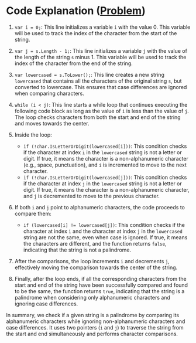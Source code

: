 # Code Explanation ([Problem](https://leetcode.com/problems/valid-palindrome/))
1. `var i = 0;`: This line initializes a variable `i` with the value 0. This variable will be used to track the index of the character from the start of the string.

2. `var j = s.Length - 1;`: This line initializes a variable `j` with the value of the length of the string `s` minus 1. This variable will be used to track the index of the character from the end of the string.

3. `var lowercased = s.ToLower();`: This line creates a new string `lowercased` that contains all the characters of the original string `s`, but converted to lowercase. This ensures that case differences are ignored when comparing characters.

4. `while (i < j)`: This line starts a while loop that continues executing the following code block as long as the value of `i` is less than the value of `j`. The loop checks characters from both the start and end of the string and moves towards the center.

5. Inside the loop:
    - `if (!char.IsLetterOrDigit(lowercased[i]))`: This condition checks if the character at index `i` in the `lowercased` string is not a letter or digit. If true, it means the character is a non-alphanumeric character (e.g., space, punctuation), and `i` is incremented to move to the next character.
    - `if (!char.IsLetterOrDigit(lowercased[j]))`: This condition checks if the character at index `j` in the `lowercased` string is not a letter or digit. If true, it means the character is a non-alphanumeric character, and `j` is decremented to move to the previous character.

6. If both `i` and `j` point to alphanumeric characters, the code proceeds to compare them:
    - `if (lowercased[i] != lowercased[j])`: This condition checks if the character at index `i` and the character at index `j` in the `lowercased` string are not the same, even when case is ignored. If true, it means the characters are different, and the function returns `false`, indicating that the string is not a palindrome.

7. After the comparisons, the loop increments `i` and decrements `j`, effectively moving the comparison towards the center of the string.

8. Finally, after the loop ends, if all the corresponding characters from the start and end of the string have been successfully compared and found to be the same, the function returns `true`, indicating that the string is a palindrome when considering only alphanumeric characters and ignoring case differences.

In summary, we check if a given string is a palindrome by comparing its alphanumeric characters while ignoring non-alphanumeric characters and case differences. It uses two pointers (`i` and `j`) to traverse the string from the start and end simultaneously and performs character comparisons.
